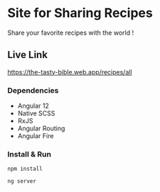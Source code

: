 # Site for Sharing Recipes

Share your favorite recipes with the world !

## Live Link

https://the-tasty-bible.web.app/recipes/all


### Dependencies

* Angular 12
* Native SCSS 
* RxJS
* Angular Routing
* Angular Fire

### Install & Run
```
npm install
```
```
ng server
```
